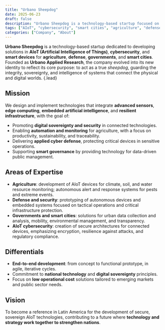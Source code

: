 ```yaml
---
title: "Urbano Sheepdog"
date: 2025-06-23
draft: false
description: "Urbano Sheepdog is a technology-based startup focused on AIoT, cybersecurity, and smart devices for agriculture, defense, governments, and smart cities."
tags: ["AIoT", "cybersecurity", "smart cities", "agriculture", "defense", "technology"]
categories: ["Company", "About"]
---
```


**Urbano Sheepdog** is a technology-based startup dedicated to developing solutions in **AIoT (Artificial Intelligence of Things)**, **cybersecurity**, and **smart devices** for **agriculture**, **defense**, **governments**, and **smart cities**. Founded as **Urbano Applied Research**, the company evolved into its new identity to reflect its core purpose: to act as a true *sheepdog*, guarding the integrity, sovereignty, and intelligence of systems that connect the physical and digital worlds.
{.lead}

## Mission

We design and implement technologies that integrate **advanced sensors**, **edge computing**, **embedded artificial intelligence**, and **resilient infrastructure**, with the goal of:

- Promoting **digital sovereignty and security** in connected technologies.
- Enabling **automation and monitoring** for agriculture, with a focus on productivity, sustainability, and traceability.
- Delivering **applied cyber defense**, protecting critical devices in sensitive operations.
- Supporting **smart governance** by providing technology for data-driven public management.

## Areas of Expertise

- **Agriculture**: development of AIoT devices for climate, soil, and water resource monitoring; autonomous alert and response systems for pests and extreme events.
- **Defense and security**: prototyping of autonomous devices and embedded systems focused on tactical operations and critical infrastructure protection.
- **Governments and smart cities**: solutions for urban data collection and analysis, mobility, environmental management, and transparency.
- **AIoT cybersecurity**: creation of secure architectures for connected devices, emphasizing encryption, resilience against attacks, and regulatory compliance.

## Differentials

- **End-to-end development**: from concept to functional prototype, in agile, iterative cycles.
- Commitment to **national technology** and **digital sovereignty** principles.
- Focus on **low operational cost** solutions tailored to emerging markets and public sector needs.

## Vision

To become a reference in Latin America for the development of secure, sovereign AIoT technologies, contributing to a future where **technology and strategy work together to strengthen nations**.

